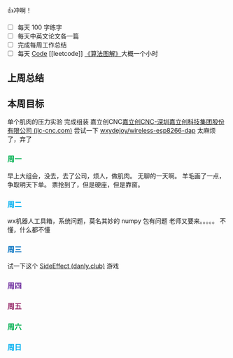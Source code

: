 👍冲啊！
- [ ] 每天 100 字练字
- [ ] 每天中英文论文各一篇
- [ ] 完成每周工作总结
- [ ] 每天 [Code](https://leetcode.cn/studyplan/top-interview-150/) [[leetcode]] [《算法图解》](https://www.bilibili.com/video/BV1PN4y1Q73P/?spm_id_from=333.788&vd_source=d3ee14ef6a5aeafdb4ae42baa01c2793)大概一个小时
## 上周总结

  

## 本周目标

  单个肌肉的压力实验
  完成组装
  嘉立创CNC[嘉立创CNC-深圳嘉立创科技集团股份有限公司 (jlc-cnc.com)](https://www.jlc-cnc.com/cncOrder/#/salesPromotion)
  尝试一下 [wxydejoy/wireless-esp8266-dap](https://github.com/wxydejoy/wireless-esp8266-dap) 太麻烦了，弃了
### <font color="#00b050">周一</font>

早上大组会，没去，去了公司，烦人，做肌肉。
无聊的一天啊。
羊毛画了一点，争取明天下单。
票抢到了，但是硬座，但是靠窗。
### <font color="#00b0f0">周二</font>

wx机器人工具箱，系统问题，莫名其妙的 numpy 包有问题
老师又要来。。。。。
不懂，什么都不懂

### <font color="#0070c0">周三</font>

  试一下这个 [SideEffect (danly.club)](http://danly.club/WebGames/SideEffect/index.html) 游戏
  

### <font color="#7030a0">周四</font>

  

### <font color="#972969">周五</font>

  

### <font color="#00b050">周六</font>

  

### <font color="#00b0f0">周日</font>

